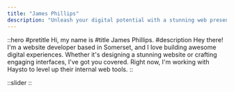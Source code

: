 ```yaml
---
title: "James Phillips"
description: "Unleash your digital potential with a stunning web presence that captivates your audience. Let's work together to bring your brand to life."
---
```


::hero
#pretitle
Hi, my name is
#title
James Phillips.
#description
Hey there! I'm a website developer based in Somerset, and I love building awesome digital experiences. Whether it's designing a stunning website or crafting engaging interfaces, I've got you covered. Right now, I'm working with Haysto to level up their internal web tools.
::

::slider
::
